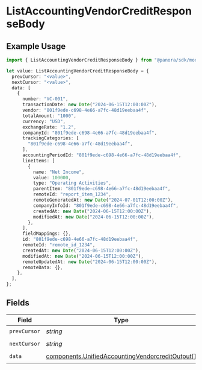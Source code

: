 # ListAccountingVendorCreditResponseBody

## Example Usage

```typescript
import { ListAccountingVendorCreditResponseBody } from "@panora/sdk/models/operations";

let value: ListAccountingVendorCreditResponseBody = {
  prevCursor: "<value>",
  nextCursor: "<value>",
  data: [
    {
      number: "VC-001",
      transactionDate: new Date("2024-06-15T12:00:00Z"),
      vendor: "801f9ede-c698-4e66-a7fc-48d19eebaa4f",
      totalAmount: "1000",
      currency: "USD",
      exchangeRate: "1.2",
      companyId: "801f9ede-c698-4e66-a7fc-48d19eebaa4f",
      trackingCategories: [
        "801f9ede-c698-4e66-a7fc-48d19eebaa4f",
      ],
      accountingPeriodId: "801f9ede-c698-4e66-a7fc-48d19eebaa4f",
      lineItems: [
        {
          name: "Net Income",
          value: 100000,
          type: "Operating Activities",
          parentItem: "801f9ede-c698-4e66-a7fc-48d19eebaa4f",
          remoteId: "report_item_1234",
          remoteGeneratedAt: new Date("2024-07-01T12:00:00Z"),
          companyInfoId: "801f9ede-c698-4e66-a7fc-48d19eebaa4f",
          createdAt: new Date("2024-06-15T12:00:00Z"),
          modifiedAt: new Date("2024-06-15T12:00:00Z"),
        },
      ],
      fieldMappings: {},
      id: "801f9ede-c698-4e66-a7fc-48d19eebaa4f",
      remoteId: "remote_id_1234",
      createdAt: new Date("2024-06-15T12:00:00Z"),
      modifiedAt: new Date("2024-06-15T12:00:00Z"),
      remoteUpdatedAt: new Date("2024-06-15T12:00:00Z"),
      remoteData: {},
    },
  ],
};
```

## Fields

| Field                                                                                                              | Type                                                                                                               | Required                                                                                                           | Description                                                                                                        |
| ------------------------------------------------------------------------------------------------------------------ | ------------------------------------------------------------------------------------------------------------------ | ------------------------------------------------------------------------------------------------------------------ | ------------------------------------------------------------------------------------------------------------------ |
| `prevCursor`                                                                                                       | *string*                                                                                                           | :heavy_check_mark:                                                                                                 | N/A                                                                                                                |
| `nextCursor`                                                                                                       | *string*                                                                                                           | :heavy_check_mark:                                                                                                 | N/A                                                                                                                |
| `data`                                                                                                             | [components.UnifiedAccountingVendorcreditOutput](../../models/components/unifiedaccountingvendorcreditoutput.md)[] | :heavy_check_mark:                                                                                                 | N/A                                                                                                                |